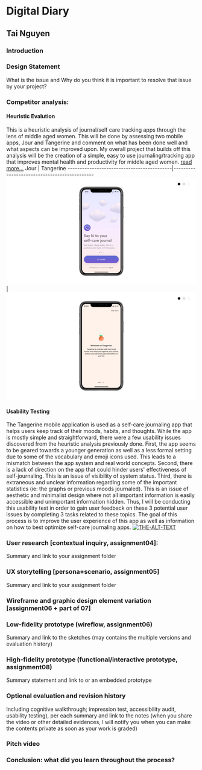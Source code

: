 # Digital Diary
## Tai Nguyen

### Introduction

### Design Statement
What is the issue and Why do you think it is important to resolve that issue by your project? 

### Competitor analysis:
#### Heuristic Evalution
This is a heuristic analysis of journal/self care tracking apps through the lens of middle aged women. This will be done by assessing two mobile apps, Jour and Tangerine and comment on what has been done well and what aspects can be improved upon. My overall project that builds off this analysis will be the creation of a simple, easy to use journaling/tracking app that improves mental health and productivity for middle aged women. [read more…](https://github.com/taithnguyen/Assignment-01/blob/main/README.md)
Jour | Tangerine
-------------------------------------------|---------------------------------------------
![Jour](https://github.com/taithnguyen/Assignment-01/blob/main/Jour.png)  | ![Tangerine](https://github.com/taithnguyen/Assignment-01/blob/main/Tangerine.png)
#### Usability Testing
The Tangerine mobile application is used as a self-care journaling app that helps users keep track of their moods, habits, and thoughts. While the app is mostly simple and straightforward, there were a few usability issues discovered from the heuristic analysis previously done. First, the app seems to be geared towards a younger generation as well as a less formal setting due to some of the vocabulary and emoji icons used. This leads to a mismatch between the app system and real world concepts. Second, there is a lack of direction on the app that could hinder users' effectiveness of self-journaling. This is an issue of visibility of system status. Third, there is extraneous and unclear information regarding some of the important statistics (ie: the graphs or previous moods journaled). This is an issue of aesthetic and minimalist design where not all important information is easily accessible and unimportant information hidden. Thus, I will be conducting this usability test in order to gain user feedback on these 3 potential user issues by completing 3 tasks related to these topics. The goal of this process is to improve the user experience of this app as well as information on how to best optimize self-care journaling apps.
[![THE-ALT-TEXT](https://drive.google.com/file/d/1Gga3pcyK8aYNLfpismjgYhUerx5LJ8pI/view?usp=sharing)](https://drive.google.com/file/d/1Gga3pcyK8aYNLfpismjgYhUerx5LJ8pI/view?usp=sharing "ALT-TEXT")
### User research [contextual inquiry, assignment04]:
Summary and link to your assignment folder
### UX storytelling [persona+scenario, assignment05]
Summary and link to your assignment folder
### Wireframe and graphic design element variation [assignment06 + part of 07]
### Low-fidelity prototype (wireflow, assignment06)
Summary and link to the sketches (may contains the multiple versions and evaluation history)
### High-fidelity prototype (functional/interactive prototype, assignment08)
Summary statement and link to or an embedded prototype
### Optional evaluation and revision history 
Including cognitive walkthrough; impression test, accessibility audit, usability testing), per each summary and link to the notes (when you share the video or other detailed evidences, I will notify you when you can make the contents private as soon as your work is graded)
### Pitch video 
### Conclusion: what did you learn throughout the process?
